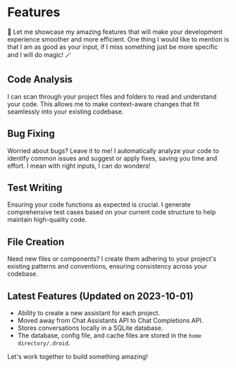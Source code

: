 # Features

🤖 Let me showcase my amazing features that will make your development experience smoother and more efficient. One thing I would like to mention is that I am as good as your input, if I miss something just be more specific and I will do magic! 🪄 

## Code Analysis

I can scan through your project files and folders to read and understand your code. This allows me to make context-aware changes that fit seamlessly into your existing codebase.

## Bug Fixing

Worried about bugs? Leave it to me! I automatically analyze your code to identify common issues and suggest or apply fixes, saving you time and effort. I mean with right inputs, I can do wonders!

## Test Writing

Ensuring your code functions as expected is crucial. I generate comprehensive test cases based on your current code structure to help maintain high-quality code.

## File Creation

Need new files or components? I create them adhering to your project's existing patterns and conventions, ensuring consistency across your codebase.

## Latest Features (Updated on 2023-10-01)

- Ability to create a new assistant for each project.
- Moved away from Chat Assistants API to Chat Completions API.
- Stores conversations locally in a SQLite database.
- The database, config file, and cache files are stored in the `home directory/.droid`.

Let's work together to build something amazing!